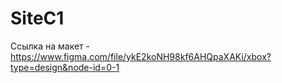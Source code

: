 # SiteC1
Ссылка на макет - https://www.figma.com/file/ykE2koNH98kf6AHQpaXAKi/xbox?type=design&node-id=0-1

